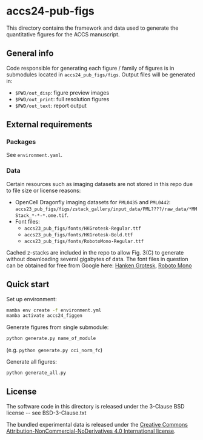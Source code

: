 # accs24-pub-figs
This directory contains the framework and data used to generate the quantitative figures for the ACCS manuscript.

## General info
Code responsible for generating each figure / family of figures is in submodules located in `accs24_pub_figs/figs`.
Output files will be generated in:

 - `$PWD/out_disp`: figure preview images
 - `$PWD/out_print`: full resolution figures
 - `$PWD/out_text`: report output

## External requirements
### Packages
See `environment.yaml`.
### Data
Certain resources such as imaging datasets are not stored in this repo due to file size or license reasons:

 - OpenCell Dragonfly imaging datasets for `PML0435` and `PML0442`: `accs23_pub_figs/figs/zstack_gallery/input_data/PML????/raw_data/*MMStack_*-*-*.ome.tif`.  
 - Font files:
	- `accs23_pub_figs/fonts/HKGrotesk-Regular.ttf`
	- `accs23_pub_figs/fonts/HKGrotesk-Bold.ttf`
	- `accs23_pub_figs/fonts/RobotoMono-Regular.ttf`

Cached z-stacks are included in the repo to allow Fig. 3(C) to generate without downloading several gigabytes of data. The font files in question can be obtained for free from Google here: [Hanken Grotesk](https://fonts.google.com/specimen/Hanken+Grotesk), [Roboto Mono](https://fonts.google.com/specimen/Roboto+Mono)

## Quick start
Set up environment:
```bash
mamba env create -f environment.yml
mamba activate accs24_figgen
```

Generate figures from single submodule:
```bash
python generate.py name_of_module
```
(e.g. `python generate.py cci_norm_fc`)

Generate all figures:
```bash
python generate_all.py
```

## License
The software code in this directory is released under the 3-Clause BSD license -- see BSD-3-Clause.txt

The bundled experimental data is released under the [Creative Commons Attribution-NonCommercial-NoDerivatives 4.0 International license](https://creativecommons.org/licenses/by-nc-nd/4.0/).
